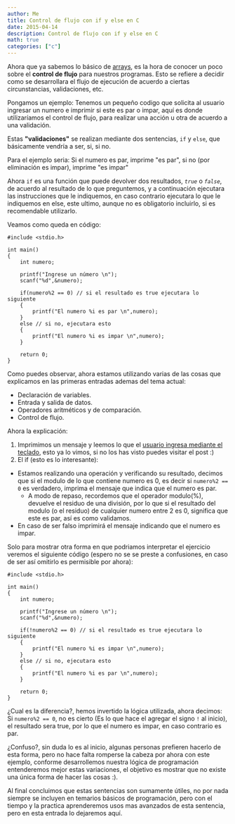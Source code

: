```yaml
---
author: Me
title: Control de flujo con if y else en C
date: 2015-04-14
description: Control de flujo con if y else en C
math: true
categories: ["c"]
---
```


Ahora que ya sabemos lo básico de [arrays](http://sergiovp.dev/arreglos-o-arrays-en-c/), es la hora de conocer un poco sobre el **control de flujo** para nuestros programas. Esto se refiere a decidir como se desarrollara el flujo de ejecución de acuerdo a ciertas circunstancias, validaciones, etc.

Pongamos un ejemplo:
Tenemos un pequeño codigo que solicita al usuario ingresar un numero e imprimir si este es par o impar, aquí es donde utilizaríamos el control de flujo, para realizar una acción u otra de acuerdo a una validación.

Estas **"validaciones"** se realizan mediante dos sentencias, `if` y `else`, que básicamente vendría a ser, si, si no.

Para el ejemplo seria:
Si el numero es par, imprime "es par",
si no (por eliminación es impar), imprime "es impar"

Ahora `if` es una función que puede devolver dos resultados, *`true`* o *`false`*, de acuerdo al resultado de lo que preguntemos, y a continuación ejecutara las instrucciones que le indiquemos, en caso contrario ejecutara lo que le indiquemos en else, este ultimo, aunque no es obligatorio incluirlo, si es recomendable utilizarlo.

Veamos como queda en código:
```language-c line-numbers
#include <stdio.h>

int main()
{
	int numero;

	printf("Ingrese un número \n");
	scanf("%d",&numero);

	if(numero%2 == 0) // si el resultado es true ejecutara lo siguiente
	{
		printf("El numero %i es par \n",numero);
	}
	else // si no, ejecutara esto
	{
		printf("El numero %i es impar \n",numero);
	}

	return 0;
}
```
Como puedes observar, ahora estamos utilizando varias de las cosas que explicamos en las primeras entradas ademas del tema actual:

* Declaración de variables.
* Entrada y salida de datos.
* Operadores aritméticos y de comparación.
* Control de flujo.

Ahora la explicación:
1. Imprimimos un mensaje y leemos lo que el [usuario ingresa mediante el teclado](http://sergiovp.dev/entrada-salida-datos-c/), esto ya lo vimos, si no los has visto puedes visitar el post :)
2. El if (esto es lo interesante):

* Estamos realizando una operación y verificando su resultado, decimos que si el modulo de lo que contiene numero es 0, es decir si `numero%2 == 0` es verdadero, imprima el mensaje que indica que el numero es par.
	* A modo de repaso, recordemos que el operador modulo(%), devuelve el residuo de una división, por lo que si el resultado del modulo (o el residuo) de cualquier numero entre 2 es 0, significa que este es par, así es como validamos.
* En caso de ser falso imprimirá el mensaje indicando que el numero es impar.

Solo para mostrar otra forma en que podriamos interpretar el ejercicio veremos el siguiente código (espero no se se preste a confusiones, en caso de ser así omitirlo es permisible por ahora):

```language-c line-numbers
#include <stdio.h>

int main()
{
	int numero;

	printf("Ingrese un número \n");
	scanf("%d",&numero);

	if(!numero%2 == 0) // si el resultado es true ejecutara lo siguiente
	{
		printf("El numero %i es impar \n",numero);
	}
	else // si no, ejecutara esto
	{
		printf("El numero %i es par \n",numero);
	}

	return 0;
}
```
¿Cual es la diferencia?, hemos invertido la lógica utilizada, ahora decimos:
Si `numero%2 == 0`, no es cierto (Es lo que hace el agregar el signo `!` al inicio), el resultado sera true, por lo que el numero es impar, en caso contrario es par.

¿Confuso?, sin duda lo es al inicio, algunas personas prefieren hacerlo de esta forma, pero no hace falta romperse la cabeza por ahora con este ejemplo, conforme desarrollemos nuestra lógica de programación entenderemos mejor estas variaciones, el objetivo es mostrar que no existe una única forma de hacer las cosas :).

Al final concluimos que estas sentencias son sumamente útiles, no por nada siempre se incluyen en temarios básicos de programación, pero con el tiempo y la practica aprenderemos usos mas avanzados de esta sentencia, pero en esta entrada lo dejaremos aquí.
